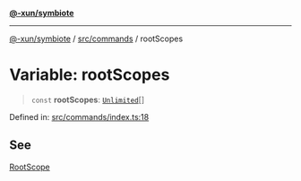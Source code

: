 [**@-xun/symbiote**](../../../README.md)

***

[@-xun/symbiote](../../../README.md) / [src/commands](../README.md) / rootScopes

# Variable: rootScopes

> `const` **rootScopes**: [`Unlimited`](../../configure/enumerations/UnlimitedGlobalScope.md#unlimited)[]

Defined in: [src/commands/index.ts:18](https://github.com/Xunnamius/symbiote/blob/ecdd713c4d242b92209fafa38beadafe2769795c/src/commands/index.ts#L18)

## See

[RootScope](../../configure/enumerations/UnlimitedGlobalScope.md)
